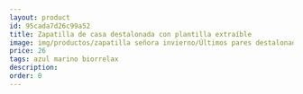 ```yaml
---
layout: product
id: 95cada7d26c99a52
title: Zapatilla de casa destalonada con plantilla extraíble
image: img/productos/zapatilla señora invierno/Últimos pares destalonada/Zapatilla de casa destalonada con plantilla extraíble=26=azul marino biorrelax.webp
price: 26
tags: azul marino biorrelax
description: 
order: 0
---
```

